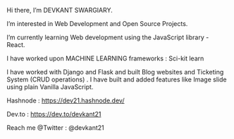 Hi there, I’m DEVKANT SWARGIARY.


I’m interested in Web Development and Open Source Projects.


I’m currently learning Web development using the JavaScript library - React.


I have worked upon MACHINE LEARNING frameworks : Sci-kit learn

I have worked with Django and Flask and built Blog websites and Ticketing System (CRUD operations) .
I have built and added features like Image slide using plain Vanilla JavaScript.



Hashnode :  https://dev21.hashnode.dev/

Dev.to :    https://dev.to/devkant21

Reach me @Twitter : @devkant21

<!---
Devkant21/Devkant21 is a ✨ special ✨ repository because its `README.md` (this file) appears on your GitHub profile.
You can click the Preview link to take a look at your changes.
--->
